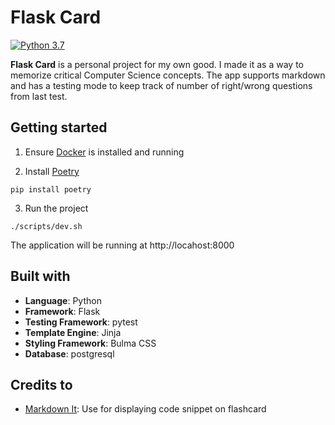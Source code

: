 # Flask Card

[![Python 3.7](https://img.shields.io/badge/python-3.7-blue)](https://www.python.org)

**Flask Card** is a personal project for my own good. I made it as a way to memorize critical Computer Science concepts. The app supports markdown and has a testing mode to keep track of number of right/wrong questions from last test.

## Getting started

1. Ensure [Docker](https://www.docker.com) is installed and running

2. Install [Poetry](https://github.com/python-poetry/poetry)
```
pip install poetry
```

3. Run the project
```
./scripts/dev.sh
```
The application will be running at http://locahost:8000

## Built with

- **Language**: Python
- **Framework**: Flask
- **Testing Framework**: pytest
- **Template Engine**: Jinja
- **Styling Framework**: Bulma CSS
- **Database**: postgresql

## Credits to

- [Markdown It](https://github.com/markdown-it/markdown-it): Use for displaying code snippet on flashcard
